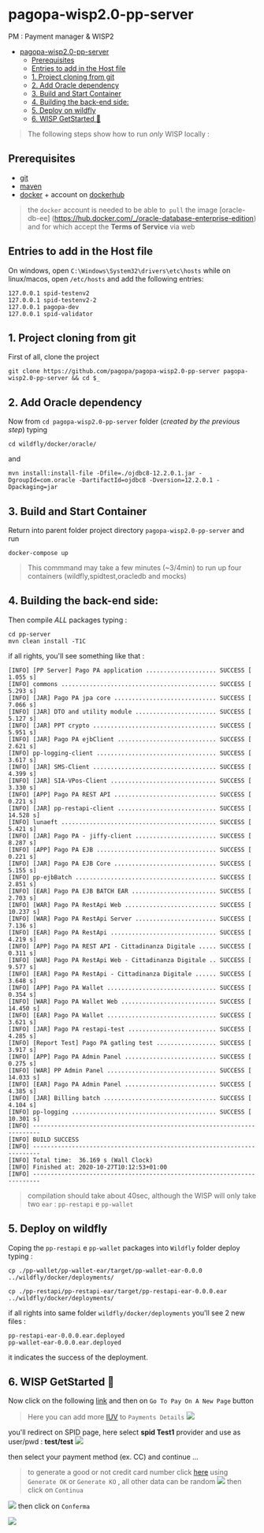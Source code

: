 # pagopa-wisp2.0-pp-server
PM : Payment manager & WISP2

- [pagopa-wisp2.0-pp-server](#pagopa-wisp20-pp-server)
  - [Prerequisites](#prerequisites)
  - [Entries to add in the Host file](#entries-to-add-in-the-host-file)
  - [1. Project cloning from git](#1-project-cloning-from-git)
  - [2. Add Oracle dependency](#2-add-oracle-dependency)
  - [3. Build and Start Container](#3-build-and-start-container)
  - [4. Building the back-end side:](#4-building-the-back-end-side)
  - [5. Deploy on wildfly](#5-deploy-on-wildfly)
  - [6. WISP GetStarted 🚀](#6-wisp-getstarted-)

>The following steps show how to run _only_ WISP locally :

## Prerequisites

- [git](https://git-scm.com/)
- [maven](https://maven.apache.org/)
- [docker](https://www.docker.com/) + account on [dockerhub](https://hub.docker.com/)
>the `docker` account is needed to be able to` pull` the image [oracle-db-ee] (https://hub.docker.com/_/oracle-database-enterprise-edition) and for which accept the **Terms of Service** via web


## Entries to add in the Host file
 
On windows, open `C:\Windows\System32\drivers\etc\hosts` while on linux/macos, open `/etc/hosts`
and add the following entries:

```
127.0.0.1 spid-testenv2
127.0.0.1 spid-testenv2-2
127.0.0.1 pagopa-dev
127.0.0.1 spid-validator
```

## 1. Project cloning from git
 
First of all, clone the project

```
git clone https://github.com/pagopa/pagopa-wisp2.0-pp-server pagopa-wisp2.0-pp-server && cd $_
```

## 2. Add Oracle dependency

Now from `cd pagopa-wisp2.0-pp-server` folder (_created by the previous step_) typing

```
cd wildfly/docker/oracle/
```
and
```
mvn install:install-file -Dfile=./ojdbc8-12.2.0.1.jar -DgroupId=com.oracle -DartifactId=ojdbc8 -Dversion=12.2.0.1 -Dpackaging=jar
```

## 3. Build and Start Container
 
Return into parent folder project directory `pagopa-wisp2.0-pp-server` and run
```
docker-compose up
```
> This commmand may take a few minutes (~3/4min) to run up four containers (wildfly,spidtest,oracledb and mocks)
 
## 4. Building the back-end side:

Then compile _ALL_ packages typing :

```
cd pp-server
mvn clean install -T1C
```
if all rights, you'll see something like that :

```
[INFO] [PP Server] Pago PA application .................... SUCCESS [  1.055 s]
[INFO] commons ............................................ SUCCESS [  5.293 s]
[INFO] [JAR] Pago PA jpa core ............................. SUCCESS [  7.066 s]
[INFO] [JAR] DTO and utility module ....................... SUCCESS [  5.127 s]
[INFO] [JAR] PPT crypto ................................... SUCCESS [  5.951 s]
[INFO] [JAR] Pago PA ejbClient ............................ SUCCESS [  2.621 s]
[INFO] pp-logging-client .................................. SUCCESS [  3.617 s]
[INFO] [JAR] SMS-Client ................................... SUCCESS [  4.399 s]
[INFO] [JAR] SIA-VPos-Client .............................. SUCCESS [  3.330 s]
[INFO] [APP] Pago PA REST API ............................. SUCCESS [  0.221 s]
[INFO] [JAR] pp-restapi-client ............................ SUCCESS [ 14.528 s]
[INFO] lunaeft ............................................ SUCCESS [  5.421 s]
[INFO] [JAR] Pago PA - jiffy-client ....................... SUCCESS [  8.287 s]
[INFO] [APP] Pago PA EJB .................................. SUCCESS [  0.221 s]
[INFO] [JAR] Pago PA EJB Core ............................. SUCCESS [  5.155 s]
[INFO] pp-ejbBatch ........................................ SUCCESS [  2.851 s]
[INFO] [EAR] Pago PA EJB BATCH EAR ........................ SUCCESS [  2.703 s]
[INFO] [WAR] Pago PA RestApi Web .......................... SUCCESS [ 10.237 s]
[INFO] [WAR] Pago PA RestApi Server ....................... SUCCESS [  7.136 s]
[INFO] [EAR] Pago PA RestApi .............................. SUCCESS [  4.219 s]
[INFO] [APP] Pago PA REST API - Cittadinanza Digitale ..... SUCCESS [  0.311 s]
[INFO] [WAR] Pago PA RestApi Web - Cittadinanza Digitale .. SUCCESS [  9.577 s]
[INFO] [EAR] Pago PA RestApi - Cittadinanza Digitale ...... SUCCESS [  3.648 s]
[INFO] [APP] Pago PA Wallet ............................... SUCCESS [  0.354 s]
[INFO] [WAR] Pago PA Wallet Web ........................... SUCCESS [ 14.450 s]
[INFO] [EAR] Pago PA Wallet ............................... SUCCESS [  3.621 s]
[INFO] [JAR] Pago PA restapi-test ......................... SUCCESS [  4.285 s]
[INFO] [Report Test] Pago PA gatling test ................. SUCCESS [  3.917 s]
[INFO] [APP] Pago PA Admin Panel .......................... SUCCESS [  0.275 s]
[INFO] [WAR] PP Admin Panel ............................... SUCCESS [ 14.033 s]
[INFO] [EAR] Pago PA Admin Panel .......................... SUCCESS [  4.385 s]
[INFO] [JAR] Billing batch ................................ SUCCESS [  4.104 s]
[INFO] pp-logging ......................................... SUCCESS [ 10.301 s]
[INFO] ------------------------------------------------------------------------
[INFO] BUILD SUCCESS
[INFO] ------------------------------------------------------------------------
[INFO] Total time:  36.169 s (Wall Clock)
[INFO] Finished at: 2020-10-27T10:12:53+01:00
[INFO] ------------------------------------------------------------------------
```
>compilation should take about 40sec, although the WISP will only take two `ear` : `pp-restapi` e `pp-wallet`

## 5. Deploy on wildfly

Coping the `pp-restapi` e `pp-wallet` packages into `Wildfly` folder deploy typing :

```
cp ./pp-wallet/pp-wallet-ear/target/pp-wallet-ear-0.0.0 ../wildfly/docker/deployments/

cp ./pp-restapi/pp-restapi-ear/target/pp-restapi-ear-0.0.0.ear ../wildfly/docker/deployments/
```

if all rights into same folder `wildfly/docker/deployments`  you'll see 2 new files :

```
pp-restapi-ear-0.0.0.ear.deployed
pp-wallet-ear-0.0.0.ear.deployed
```
it indicates the success of the deployment.

## 6. WISP GetStarted 🚀

Now click on the following [link](http://localhost:8082/pa/payment/gen/nodo) and then on `Go To Pay On A New Page` button
> Here you can add more [IUV](https://docs.italia.it/italia/pagopa/pagopa-codici-docs/it/stabile/_docs/Capitolo2.html) to `Payments Details`
![](2020-10-27-10-26-27.png)

you'll redirect on SPID page, here select **spid Test1** provider and use as user/pwd : **test/test**
![](2020-10-27-10-29-06.png)
 
then select your payment method (ex. CC) and continue ... 
> to generate a good or not credit card number click [here](http://localhost:8082/cc) using  `Generate OK` or `Generate KO` , all other data can be random
![](2020-10-27-11-03-48.png)
then click on `Continua`

![](2020-10-27-11-04-16.png)
then click on `Conferma`

![](2020-10-27-11-04-44.png)

